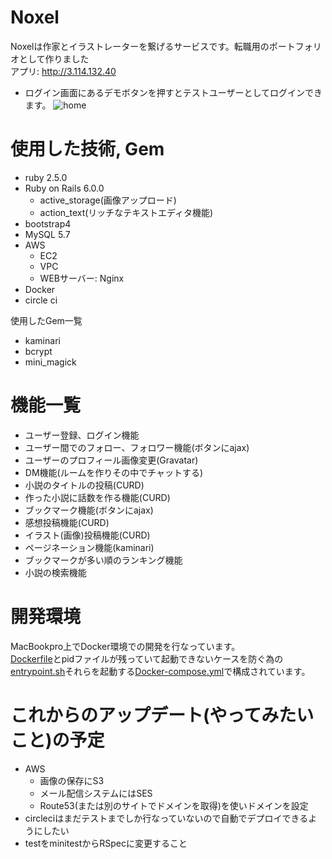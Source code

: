 # Noxel

Noxelは作家とイラストレーターを繋げるサービスです。転職用のポートフォリオとして作りました  
アプリ: http://3.114.132.40  
* ログイン画面にあるデモボタンを押すとテストユーザーとしてログインできます。
![home](https://user-images.githubusercontent.com/51396383/66777923-384dab80-ef05-11e9-9ee2-96e84c1e7059.png)

# 使用した技術, Gem
* ruby 2.5.0  
* Ruby on Rails 6.0.0  
  * active_storage(画像アップロード)  
  * action_text(リッチなテキストエディタ機能)  
* bootstrap4  
* MySQL 5.7  
* AWS  
  * EC2  
  * VPC  
  * WEBサーバー: Nginx   
* Docker
* circle ci

使用したGem一覧
* kaminari  
* bcrypt  
* mini_magick  

# 機能一覧
* ユーザー登録、ログイン機能  
* ユーザー間でのフォロー、フォロワー機能(ボタンにajax)   
* ユーザーのプロフィール画像変更(Gravatar)  
* DM機能(ルームを作りその中でチャットする)  
* 小説のタイトルの投稿(CURD)  
* 作った小説に話数を作る機能(CURD)  
* ブックマーク機能(ボタンにajax)  
* 感想投稿機能(CURD)  
* イラスト(画像)投稿機能(CURD)  
* ページネーション機能(kaminari)  
* ブックマークが多い順のランキング機能  
* 小説の検索機能  

# 開発環境
MacBookpro上でDocker環境での開発を行なっています。  
[Dockerfile](/Dockerfile)とpidファイルが残っていて起動できないケースを防ぐ為の[entrypoint.sh](/entrypoint.sh)それらを起動する[Docker-compose.yml](/Docker-compose.yml)で構成されています。

# これからのアップデート(やってみたいこと)の予定
* AWS  
  * 画像の保存にS3  
  * メール配信システムにはSES  
  * Route53(または別のサイトでドメインを取得)を使いドメインを設定  
* circleciはまだテストまでしか行なっていないので自動でデプロイできるようにしたい
* testをminitestからRSpecに変更すること
